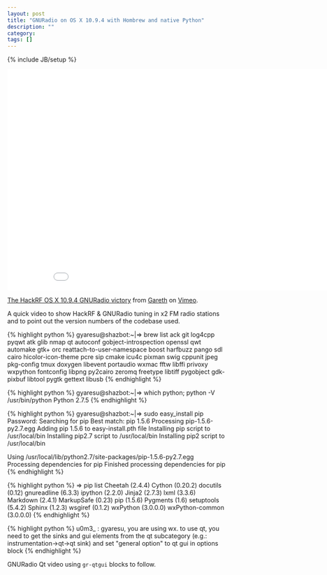 ```yaml
---
layout: post
title: "GNURadio on OS X 10.9.4 with Hombrew and native Python"
description: ""
category: 
tags: []
---
```

{% include JB/setup %}

<iframe src="//player.vimeo.com/video/105401089" width="900" height="506" frameborder="0" webkitallowfullscreen mozallowfullscreen allowfullscreen></iframe> <p><a href="http://vimeo.com/105401089">The HackRF OS X 10.9.4 GNURadio victory</a> from <a href="http://vimeo.com/gyaresu">Gareth</a> on <a href="https://vimeo.com">Vimeo</a>.</p> <p>A quick video to show HackRF &amp; GNURadio tuning in x2 FM radio stations and to point out the version numbers of the codebase used.</p>

{% highlight python %}
gyaresu@shazbot:~|⇒  brew list
ack git log4cpp pyqwt atk glib nmap qt autoconf gobject-introspection openssl qwt automake gtk+ orc reattach-to-user-namespace boost harfbuzz pango sdl cairo hicolor-icon-theme pcre sip cmake icu4c pixman swig cppunit jpeg pkg-config tmux doxygen libevent portaudio wxmac fftw libffi privoxy wxpython fontconfig libpng py2cairo zeromq freetype libtiff pygobject gdk-pixbuf libtool	pygtk gettext libusb
{% endhighlight %}

{% highlight python %}
gyaresu@shazbot:~|⇒  which python; python -V
/usr/bin/python
Python 2.7.5
{% endhighlight %}

{% highlight python %}
gyaresu@shazbot:~|⇒  sudo easy_install pip
Password:
Searching for pip
Best match: pip 1.5.6
Processing pip-1.5.6-py2.7.egg
Adding pip 1.5.6 to easy-install.pth file
Installing pip script to /usr/local/bin
Installing pip2.7 script to /usr/local/bin
Installing pip2 script to /usr/local/bin

Using /usr/local/lib/python2.7/site-packages/pip-1.5.6-py2.7.egg
Processing dependencies for pip
Finished processing dependencies for pip
{% endhighlight %}


{% highlight python %}
⇒  pip list
Cheetah (2.4.4)
Cython (0.20.2)
docutils (0.12)
gnureadline (6.3.3)
ipython (2.2.0)
Jinja2 (2.7.3)
lxml (3.3.6)
Markdown (2.4.1)
MarkupSafe (0.23)
pip (1.5.6)
Pygments (1.6)
setuptools (5.4.2)
Sphinx (1.2.3)
wsgiref (0.1.2)
wxPython (3.0.0.0)
wxPython-common (3.0.0.0)
{% endhighlight %}

{% highlight python %}
u0m3_ : gyaresu, you are using wx. to use qt, you need to get the sinks and gui elements from the qt subcategory
                         (e.g.: instrumentation->qt->qt sink) and set "general option" to qt gui in options block
{% endhighlight %}

GNURadio Qt video using `gr-qtgui` blocks to follow.
